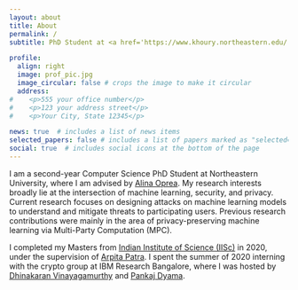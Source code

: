 ```yaml
---
layout: about
title: About
permalink: /
subtitle: PhD Student at <a href='https://www.khoury.northeastern.edu/'> Northeastern University</a>.

profile:
  align: right
  image: prof_pic.jpg
  image_circular: false # crops the image to make it circular
  address:
#    <p>555 your office number</p>
#    <p>123 your address street</p>
#    <p>Your City, State 12345</p>

news: true  # includes a list of news items
selected_papers: false # includes a list of papers marked as "selected={true}"
social: true  # includes social icons at the bottom of the page
---
```


I am a second-year Computer Science PhD Student at Northeastern University, where I am advised by [Alina Oprea](https://www.ccs.neu.edu/home/alina/). My research interests broadly lie at the intersection of machine learning, security, and privacy. Current research focuses on designing attacks on machine learning models to understand and mitigate threats to participating users. Previous research contributions were mainly in the area of privacy-preserving machine learning via Multi-Party Computation (MPC).

I completed my Masters from  [Indian Institute of Science (IISc)](https://www.csa.iisc.ac.in/) in 2020, under the supervision of [Arpita Patra](https://www.csa.iisc.ac.in/~arpita/index.html). I spent the summer of 2020 interning with the crypto group at IBM Research Bangalore,  where I was hosted by [Dhinakaran Vinayagamurthy](https://researcher.watson.ibm.com/researcher/view.php?person=in-dvinaya1) and [Pankaj Dyama](https://researcher.watson.ibm.com/researcher/view.php?person=in-pankajdayama).


<!-- Write your biography here. Tell the world about yourself. Link to your favorite [subreddit](http://reddit.com). You can put a picture in, too. The code is already in, just name your picture `prof_pic.jpg` and put it in the `img/` folder. -->

<!-- Put your address / P.O. box / other info right below your picture. You can also disable any these elements by editing `profile` property of the YAML header of your `_pages/about.md`. Edit `_bibliography/papers.bib` and Jekyll will render your [publications page](/al-folio/publications/) automatically. -->

<!-- Link to your social media connections, too. This theme is set up to use [Font Awesome icons](http://fortawesome.github.io/Font-Awesome/) and [Academicons](https://jpswalsh.github.io/academicons/), like the ones below. Add your Facebook, Twitter, LinkedIn, Google Scholar, or just disable all of them. -->
